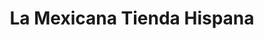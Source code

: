 ---
title: "La Mexicana Tienda Hispana"
url: /warsaw/la-mexicana-tienda-hispana/
shop: Supermarkt
---